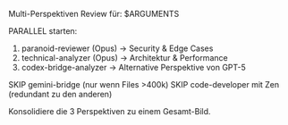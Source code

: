 
Multi-Perspektiven Review für: $ARGUMENTS

PARALLEL starten:
1. paranoid-reviewer (Opus) → Security & Edge Cases
2. technical-analyzer (Opus) → Architektur & Performance  
3. codex-bridge-analyzer → Alternative Perspektive von GPT-5

SKIP gemini-bridge (nur wenn Files >400k)
SKIP code-developer mit Zen (redundant zu den anderen)

Konsolidiere die 3 Perspektiven zu einem Gesamt-Bild.
